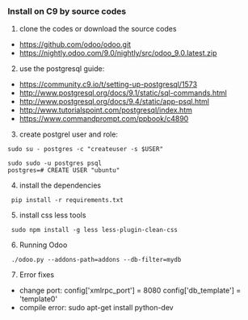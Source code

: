 ### Install on C9 by source codes

1. clone the codes or download the source codes
  - https://github.com/odoo/odoo.git
  - https://nightly.odoo.com/9.0/nightly/src/odoo_9.0.latest.zip
  
2. use the postgresql guide: 
  - https://community.c9.io/t/setting-up-postgresql/1573
  - http://www.postgresql.org/docs/9.1/static/sql-commands.html
  - http://www.postgresql.org/docs/9.4/static/app-psql.html
  - http://www.tutorialspoint.com/postgresql/index.htm
  - https://www.commandprompt.com/ppbook/c4890

3. create postgrel user and role: 

  ```
  sudo su - postgres -c "createuser -s $USER"
  
  sudo sudo -u postgres psql
  postgres=# CREATE USER "ubuntu"
  ```

4. install the dependencies

  ```
   pip install -r requirements.txt
  ```

5. install css less tools

  ```
   sudo npm install -g less less-plugin-clean-css
  ```
  
6. Running Odoo
  ```
   ./odoo.py --addons-path=addons --db-filter=mydb
  ```

7. Error fixes
 - change port:  config['xmlrpc_port'] = 8080 config['db_template'] = 'template0'
 - compile error:  sudo apt-get install python-dev 
